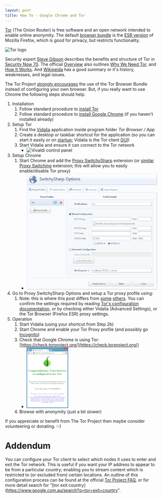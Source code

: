 ```yaml
---
layout: post
title: How To - Google Chrome and Tor
---
```


[Tor](https://www.torproject.org/) (The Onion Router) is free software and an open network intended to enable online anonymity. The default [browser bundle](https://www.torproject.org/download/download-easy.html.en) is the [ESR version](http://www.mozilla.org/en-US/firefox/organizations/) of Mozilla Firefox, which is good for privacy, but restricts functionality.

![Tor logo](https://upload.wikimedia.org/wikipedia/commons/thumb/1/15/Tor-logo-2011-flat.svg/200px-Tor-logo-2011-flat.svg.png)

Security expert [Steve Gibson](https://www.grc.com/resume.htm) describes the benefits and structure of Tor in [Security Now 70](http://twit.tv/sn70). The official [Overview](https://www.torproject.org/about/overview.html.en) also outlines [Why We Need Tor](https://www.torproject.org/about/overview.html.en#whyweneedtor), and [How It Works](https://www.torproject.org/about/overview.html.en#thesolution). And [Wikipeida](http://en.wikipedia.org/wiki/Tor_(anonymity_network)) has a good summary or it's history, weaknesses, and legal issues.

The Tor Project [strongly encourages](https://www.torproject.org/docs/tor-doc-web) the use of the Tor Browser Bundle instead of configuring your own browser. But, if you really want to use Chrome the following steps should help.

1. Installation
    1. Follow standard procedure to [install Tor](https://www.torproject.org/download/download-easy.html.en)
    1. Follow standard procedure to [install Google Chrome](http://www.google.com.au/chrome) (if you haven't installed already)
1. Setup Tor
    1. Find the [Vidalia](https://www.torproject.org/projects/vidalia.html.en) application inside program folder *Tor Browser / App*
    1. Create a desktop or taskbar shortcut for the application (so you can start it easily or on [startup](http://www.eightforums.com/tutorials/5180-startup-items-manage-windows-8-a.html); Vidalia is the Tor client [GUI](https://en.wikipedia.org/wiki/Graphical_user_interface))
    1. Start Vidalia and ensure it can connect to the Tor network 
        * ![Vivaldi control panel](https://upload.wikimedia.org/wikipedia/commons/0/08/Vidalia_control_panel.png)
1. Setup Chrome
    1. Start Chrome and add the [Proxy SwitchySharp](https://chrome.google.com/webstore/detail/proxy-switchysharp/dpplabbmogkhghncfbfdeeokoefdjegm) extension (or [similar Proxy Switching](http://www.zeropaid.com/news/100849/top-5-proxy-chrome-extensions-for-anonymous-web-browsing/) extension; this will allow you to easily enable/disable Tor proxy)
        * ![SwitchySharp Options Tor](../images/20130108-switchysharp_options_tor.png)
1. Go to Proxy SwitchySharp Options and setup a Tor proxy profile using:
    1. Note: this is where this post differs from [some](http://wiki.answers.com/Q/How_do_you_configure_Google_Chrome_to_use_TOR) [others](https://plus.google.com/107077158029568553927/posts/K8fkvtX3Soy). You can confirm the settings required by reading [Tor's configuration documentation](https://www.torproject.org/docs/tor-doc-web), or by checking either Vidalia (Advanced Settings), or the Tor Browser (Firefox ESR) proxy settings.
1. Operation
    1. Start Vidalia (using your shortcut from Step 2b)
    1. Start Chrome and enable your Tor Proxy profile (and possibly go [Incognito](https://www.google.com/goodtoknow/manage-data/incognito-mode/))
    1. Check that Google Chrome is using Tor: [https://check.torproject.org/](https://check.torproject.org/)
        * ![Check Tor](../images/20130108-check_tor.png)
    1. Browse with anonymity (just a bit slower)

If you appreciate or benefit from The Tor Project then maybe consider volunteering or donating. :-)

# Addendum

You can configure your Tor client to select which nodes it uses to enter and exit the Tor network. This is useful if you want your IP address to appear to be from a particular country; enabling you to stream content which is restricted to (or excluded from) certain locations. An outline of this configuration process can be found at the official [Tor Project FAQ](https://www.torproject.org/docs/faq#ChooseEntryExit), or for more detail search for "[tor exit country](https://www.google.com.au/search?q=tor+exit+country".